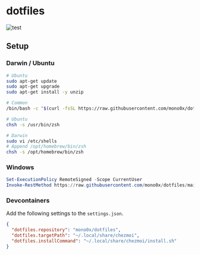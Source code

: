 # dotfiles

![test](https://github.com/mono0x/dotfiles/workflows/test/badge.svg)

## Setup

### Darwin / Ubuntu

```sh
# Ubuntu
sudo apt-get update
sudo apt-get upgrade
sudo apt-get install -y unzip

# Common
/bin/bash -c "$(curl -fsSL https://raw.githubusercontent.com/mono0x/dotfiles/main/install.sh)"

# Ubuntu
chsh -s /usr/bin/zsh

# Darwin
sudo vi /etc/shells
# Append /opt/homebrew/bin/zsh
chsh -s /opt/homebrew/bin/zsh
```

### Windows

```powershell
Set-ExecutionPolicy RemoteSigned -Scope CurrentUser
Invoke-RestMethod https://raw.githubusercontent.com/mono0x/dotfiles/main/install.ps1 | Invoke-Expression
```

### Devcontainers

Add the following settings to the `settings.json`.

```json
{
  "dotfiles.repository": "mono0x/dotfiles",
  "dotfiles.targetPath": "~/.local/share/chezmoi",
  "dotfiles.installCommand": "~/.local/share/chezmoi/install.sh"
}
```
